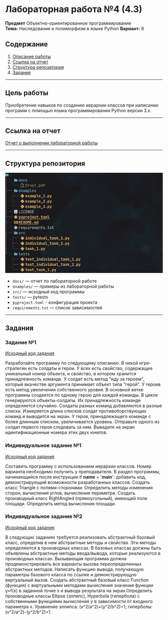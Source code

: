 # Лабораторная работа №4 (4.3)
**Предмет** Объектно-ориентированное программирование  
**Тема:** Наследование и полиморфизм в языке Python 
**Вариант:** 8  

## Содержание

1. [Описание работы](#цель-работы)  
2. [Ссылка на отчет](#ссылка-на-отчет)  
3. [Структура репозитория](#структура-репозитория)  
4. [Задания](#задания)  

---

## Цель работы

Приобретение навыков по созданию иерархии классов при написании программ с помощью языка программирования Python версии 3.x.

---

## Ссылка на отчет

[Отчет о выполнении лабораторной работы](docs/Отчет.pdf)

---

## Структура репозитория

![Структура репозитория](assets/structures.png)

- `docs/` — отчет по лабораторной работе
- `examples/` — примеры из лабораторной работы  
- `src/` — исходный код программы
- `tests/` — pytests
- `pyproject.toml` - конфигурация проекта
- `requirements.txt` — список зависимостей

---

## Задания

### Задание №1
[Исходный код задания](src/task_1.py)

Разработайте программу по следующему описанию. В некой игре-стратегии есть солдаты и герои. У всех есть свойство, содержащее уникальный номер объекта, и свойство, в котором хранится принадлежность команде. У солдат есть метод "иду за героем", который вкачестве аргумента принимает объект типа "герой". У героев есть метод увеличения собственного уровня. В основной ветке программы создается по одному герою для каждой команды. В цикле генерируются объекты-солдаты. Их принадлежность команде определяется случайно. Солдаты разных команд добавляются в разные списки. Измеряется длина списков солдат противоборствующих команд и выводится на экран. У героя, принадлежащего команде с более длинным списком, увеличивается уровень. Отправьте одного из солдат первого героя следовать за ним. Выведите на экран идентификационные номера этих двух юнитов.

### Индивидуальное задание №1
[Исходный код задания](src/individual_task_1.py)

Составить программу с использованием иерархии классов. Номер варианта необходимо получить у преподавателя. В раздел программы, начинающийся после инструкции if __name__ = '__main__': добавить код, демонстрирующий возможности разработанных классов.
Создать класс Triangle с полями-сторонами. Определить методы изменения сторон, вычисления углов, вычисления периметра. Создать производный класс RightAngled (прямоугольный), имеющий поле площади. Определить метод вычисления площади.

### Индивидуальное задание №2
[Исходный код задания](src/individual_task_2.py)

В следующих заданиях требуется реализовать абстрактный базовый класс, определив в нем абстрактные методы и свойства. Эти методы определяются в производных классах. В базовых классах должны быть объявлены абстрактные методы ввода/вывода, которые реализуются в производных классах. Вызывающая программа должна продемонстрировать все варианты вызова переопределенных абстрактных методов. Написать функцию вывода, получающую параметры базового класса по ссылке и демонстрирующую виртуальный вызов.
Создать абстрактный базовый класс Function (функция) с виртуальными методами вычисления значения функции y=f(x) в заданной точке x и вывода результата на экран.Определить производные классы Ellipse (эллипс), Hyperbola (гипербола) с собственными функциями вычисления у в зависимости от входного параметра x. Уравнение эллипса: (x^2/a^2)+(y^2/b^2)=1; гиперболы: (x^2/a^2)-(y^2/b^2)=1.
